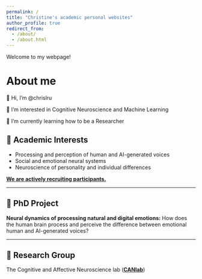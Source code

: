 ```yaml
---
permalink: /
title: "Christine's academic personal websites"
author_profile: true
redirect_from: 
  - /about/
  - /about.html
---
```


Welcome to my webpage! 

About me
======
👋 Hi, I’m @chrislru

👀 I’m interested in Cognitive Neuroscience and Machine Learning

🌱 I’m currently learning how to be a Researcher


## 🧠 Academic Interests

* Processing and perception of human and AI-generated voices
* Social and emotional neural systems
* Neuroscience of personality and individual differences

[**We are actively recruiting participants.**](https://www.sv.uio.no/psi/english/research/projects/social-decisions/index.html)

---

## 🔬 PhD Project

**Neural dynamics of processing natural and digital emotions:** How does the human brain process and perceive the difference between emotional human and AI-generated voices?

---

## 👥 Research Group

The Cognitive and Affective Neuroscience lab ([**CANlab**](https://www.sv.uio.no/psi/english/research/groups/canlab/index.html))


